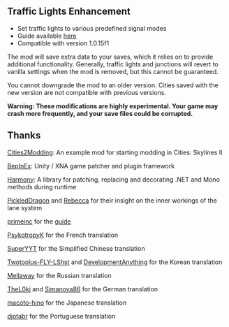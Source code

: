## Traffic Lights Enhancement

* Set traffic lights to various predefined signal modes
* Guide available [here](https://github.com/slyh/Cities2-TrafficLightsEnhancement/tree/main/GUIDE.md)
* Compatible with version 1.0.15f1

The mod will save extra data to your saves, which it relies on to provide additional functionality. Generally, traffic lights and junctions will revert to vanilla settings when the mod is removed, but this cannot be guaranteed.

You cannot downgrade the mod to an older version. Cities saved with the new version are not compatible with previous versions.

**Warning: These modifications are highly experimental. Your game may crash more frequently, and your save files could be corrupted.**

## Thanks

[Cities2Modding](https://github.com/optimus-code/Cities2Modding): An example mod for starting modding in Cities: Skylines II

[BepInEx](https://github.com/BepInEx/BepInEx): Unity / XNA game patcher and plugin framework

[Harmony](https://github.com/pardeike/Harmony): A library for patching, replacing and decorating .NET and Mono methods during runtime

[PickledDragon](https://github.com/EisbarGFX) and [Rebecca](https://github.com/slash-under) for their insight on the inner workings of the lane system

[primeinc](https://github.com/primeinc) for the [guide](https://github.com/slyh/Cities2-TrafficLightsEnhancement/tree/main/GUIDE.md)

[PsykotropyK](https://github.com/PsykotropyK) for the French translation

[SuperYYT](https://github.com/SuperYYT) for the Simplified Chinese translation

[Twotoolus-FLY-LShst](https://github.com/Twotoolus-FLY-LShst) and [DevelopmentAnything](https://github.com/DevelopmentAnything) for the Korean translation

[Mellaway](https://github.com/Mellaway) for the Russian translation

[TheL0ki](https://github.com/TheL0ki) and [Simanova86](https://github.com/Simanova86) for the German translation

[macoto-hino](https://github.com/macoto-hino) for the Japanese translation

[djotabr](https://github.com/djotabr) for the Portuguese translation
